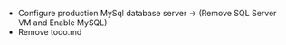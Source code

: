 - Configure production MySql database server -> (Remove SQL Server VM and Enable MySQL)
- Remove todo.md
